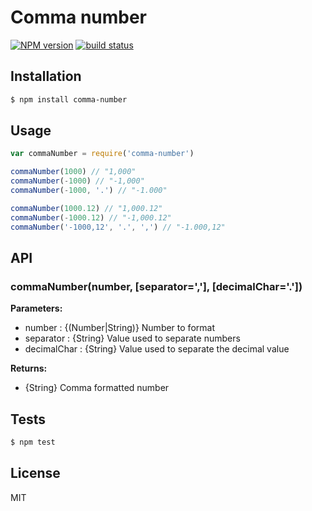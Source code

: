 # Comma number

[![NPM version][npm-image]][npm-url]
[![build status][travis-image]][travis-url]

## Installation

```sh
$ npm install comma-number
```

## Usage

```js
var commaNumber = require('comma-number')

commaNumber(1000) // "1,000"
commaNumber(-1000) // "-1,000"
commaNumber(-1000, '.') // "-1.000"

commaNumber(1000.12) // "1,000.12"
commaNumber(-1000.12) // "-1,000.12"
commaNumber('-1000,12', '.', ',') // "-1.000,12"
```

## API

### commaNumber(number, [separator=','], [decimalChar='.'])

**Parameters:**

* number : {(Number|String)} Number to format
* separator : {String} Value used to separate numbers
* decimalChar : {String} Value used to separate the decimal value

**Returns:**

* {String} Comma formatted number

## Tests

```sh
$ npm test
```

## License

MIT

[npm-image]: https://img.shields.io/npm/v/comma-number.svg?style=flat-square
[npm-url]: https://npmjs.org/package/comma-number
[travis-image]: https://img.shields.io/travis/cesarandreu/comma-number/master.svg?style=flat-square
[travis-url]: https://travis-ci.org/cesarandreu/comma-number
